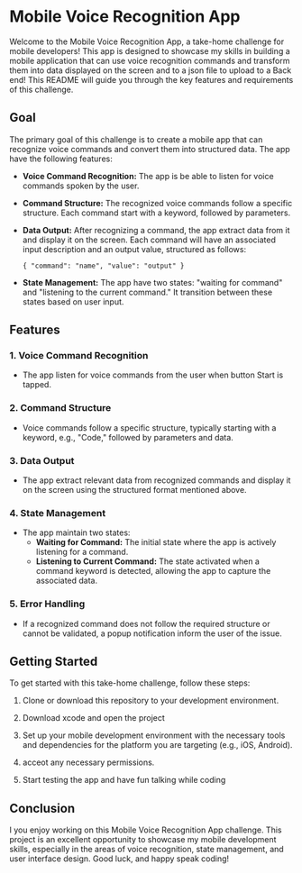 # Mobile Voice Recognition App

Welcome to the Mobile Voice Recognition App, a take-home challenge for mobile developers! This app is designed to showcase my skills in building a mobile application that can use voice recognition commands and transform them into data displayed on the screen and to a json file to upload to a Back end! This README will guide you through the key features and requirements of this challenge.

## Goal

The primary goal of this challenge is to create a mobile app that can recognize voice commands and convert them into structured data. The app  have the following features:

- **Voice Command Recognition:** The app is be able to listen for voice commands spoken by the user.

- **Command Structure:** The recognized voice commands follow a specific structure. Each command start with a keyword, followed by parameters.

- **Data Output:** After recognizing a command, the app extract data from it and display it on the screen. Each command will have an associated input description and an output value, structured as follows:

  ```
  { "command": "name", "value": "output" }
  ```

- **State Management:** The app have two states: "waiting for command" and "listening to the current command." It transition between these states based on user input.

## Features

### 1. Voice Command Recognition

- The app  listen for voice commands from the user when button Start is tapped.

### 2. Command Structure

- Voice commands follow a specific structure, typically starting with a keyword, e.g., "Code," followed by parameters and data.

### 3. Data Output

- The app extract relevant data from recognized commands and display it on the screen using the structured format mentioned above.

### 4. State Management

- The app maintain two states:
  - **Waiting for Command:** The initial state where the app is actively listening for a command.
  - **Listening to Current Command:** The state activated when a command keyword is detected, allowing the app to capture the associated data.

### 5. Error Handling

- If a recognized command does not follow the required structure or cannot be validated, a popup notification inform the user of the issue.

## Getting Started

To get started with this take-home challenge, follow these steps:

1. Clone or download this repository to your development environment.

2. Download xcode and open the project

3. Set up your mobile development environment with the necessary tools and dependencies for the platform you are targeting (e.g., iOS, Android).

4. acceot any necessary permissions.

5. Start testing the app and have fun talking while coding

## Conclusion

I you enjoy working on this Mobile Voice Recognition App challenge. This project is an excellent opportunity to showcase my mobile development skills, especially in the areas of voice recognition, state management, and user interface design. Good luck, and happy speak coding!
